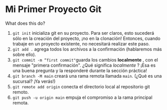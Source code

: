 # Mi Primer Proyecto Git
What does this do?

1. `git init` inicializa git en su proyecto. Para ser claros, esto sucederá sólo en la creación del proyecto, ¡no en la clonación! Entonces, cuando trabaje en un proyecto existente, no necesitará realizar este paso.
2. `git add .` agrega todos los archivos a la confirmación (hablaremos más sobre ello).
3. `git commit -m “first commit"`guarda los cambios **localmente** , con el mensaje "primera confirmación". ¿Qué significa *localmente* ? ¡Esa es una buena pregunta y la responderé durante la sección práctica!
4. `git branch -M main` creará una rama remota llamada `main`. (¿Qué es una sucursal? ¡Ya verás!)
5. `git remote add origin` conecta el directorio local al repositorio git remoto.
6. `git push -u origin main` empuja el compromiso a la rama principal remota.

